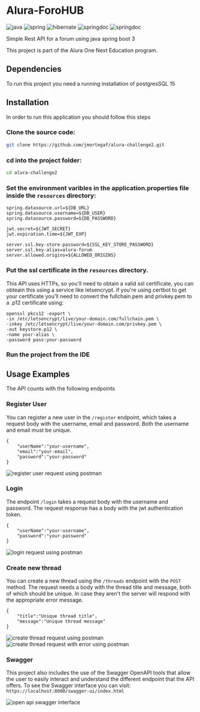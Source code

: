 # Alura-ForoHUB
![java](https://img.shields.io/badge/Java-17.0.12-g)
![spring](https://img.shields.io/badge/Spring-3.3.5-g)
![hibernate](https://img.shields.io/badge/Hibernate-6.5.3-g)
![springdoc](https://img.shields.io/badge/SpringDoc-2.6.0-g)
![springdoc](https://img.shields.io/badge/Openssl-3.0.11-g)

Simple Rest API for a forum using java spring boot 3

This project is part of the Alura One Next Education program.

## Dependencies

To run this project you need a running installation of postgresSQL 15

## Installation

In order to run this application you should follow this steps

### Clone the source code:

```sh
git clone https://github.com/jmortegaf/alura-challenge2.git
```

### cd into the project folder:

```sh
cd alura-challenge2
```

### Set the environment varibles in the application.properties file inside the ``````resources`````` directory:
````
spring.datasource.url=${DB_URL}
spring.datasource.username=${DB_USER}
spring.datasource.password=${DB_PASSWORD}

jwt.secret=${JWT_SECRET}
jwt.expiration.time=${JWT_EXP}

server.ssl.key-store-password=${SSL_KEY_STORE_PASSWORD}
server.ssl.key-alias=alura-forum
server.allowed.origins=${ALLOWED_ORIGINS}
````

### Put the ssl certificate in the `````resources````` directory.

This API uses HTTPs, so you'll need to obtain a valid ssl certificate, you can obteain this using a service like letsencrypt.
if you're using certbot to get your certificate you'll need to convert the fullchain.pem and privkey.pem to a .p12 certificate using:

````
openssl pkcs12 -export \
-in /etc/letsencrypt/live/your-domain.com/fullchain.pem \
-inkey /etc/letsencrypt/live/your-domain.com/privkey.pem \
-out keystore.p12 \
-name your-alias \
-password pass:your-password
`````

### Run the project from the IDE

## Usage Examples

The API counts with the following endpoints

### Register User
You can register a new user in the  `````/register````` endpoint, which takes a 
request body with the username, email and password. Both the username and email must be unique.

````
{
    "userName":"your-username",
    "email":"your-email",
    "password":"your-password"
}
````

![register user request using postman](images/register.png)
### Login
The endpoint `````/login````` takes a request body with the username and password. The request response has a body
with the jwt authentication token. 

````
{
    "userName":"your-username",
    "password":"your-password"
}
````
![login request using postman](images/login.png)

### Create new thread
You can create a new thread using the ````/threads```` endpoint with the `````POST````` method.
The request needs a body with the thread title and message, both of which should be unique.
In case they aren't the server will respond with the appropriate error message.
````
{
    "title":"Unique thread title",
    "message":"Unique thread message"
}
````

![create thread request using postman](images/create-thread.png)
![create thread request with error using postman](images/create-thread-error.png)

### Swagger
This project also includes the use of the Swagger OpenAPI tools that allow the user 
to easily interact and understand the different endpoint that the API offers.
To see the Swagger interface you can visit:
``````https://localhost:8080/swagger-ui/index.html``````

![open api swagger interface ](images/swagger.png)

